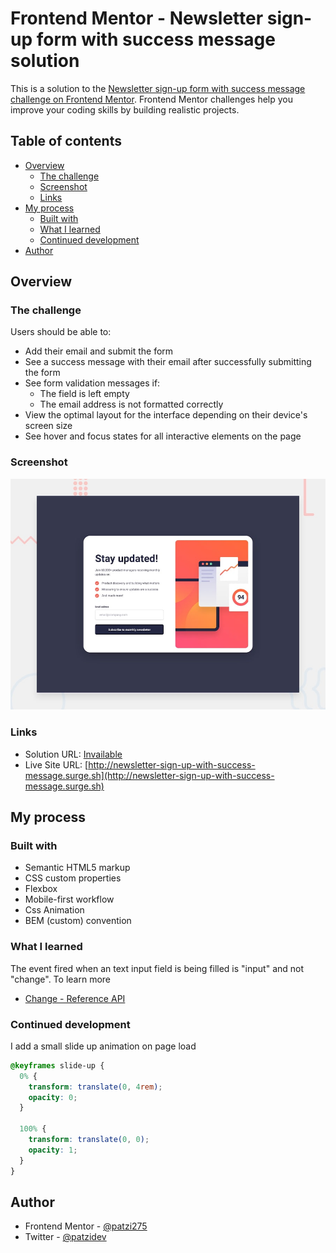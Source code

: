 # Frontend Mentor - Newsletter sign-up form with success message solution

This is a solution to the [Newsletter sign-up form with success message challenge on Frontend Mentor](https://www.frontendmentor.io/challenges/newsletter-signup-form-with-success-message-3FC1AZbNrv). Frontend Mentor challenges help you improve your coding skills by building realistic projects. 

## Table of contents

- [Overview](#overview)
  - [The challenge](#the-challenge)
  - [Screenshot](#screenshot)
  - [Links](#links)
- [My process](#my-process)
  - [Built with](#built-with)
  - [What I learned](#what-i-learned)
  - [Continued development](#continued-development)
- [Author](#author)

## Overview

### The challenge

Users should be able to:

- Add their email and submit the form
- See a success message with their email after successfully submitting the form
- See form validation messages if:
  - The field is left empty
  - The email address is not formatted correctly
- View the optimal layout for the interface depending on their device's screen size
- See hover and focus states for all interactive elements on the page

### Screenshot
![](./design/desktop-preview.jpg)

### Links

- Solution URL: [Invailable](#)
- Live Site URL: [http://newsletter-sign-up-with-success-message.surge.sh](http://newsletter-sign-up-with-success-message.surge.sh)

## My process

### Built with

- Semantic HTML5 markup
- CSS custom properties
- Flexbox
- Mobile-first workflow
- Css Animation
- BEM (custom) convention

### What I learned

The event fired when an text input field is being filled is "input" and not "change". 
To learn more
- [Change - Reference API](https://www.google.com/url?sa=t&rct=j&q=&esrc=s&source=web&cd=&cad=rja&uact=8&ved=2ahUKEwioj5uOoumCAxUVF1kFHUqNCnYQFnoECAsQAQ&url=https%3A%2F%2Fdeveloper.mozilla.org%2Ffr%2Fdocs%2FWeb%2FAPI%2FHTMLElement%2Fchange_event&usg=AOvVaw2jTUSycU0l5WGRi3QeCcQk&opi=89978449)

### Continued development

I add a small slide up animation on page load 
```css
@keyframes slide-up {
  0% {
    transform: translate(0, 4rem);
    opacity: 0;
  }
  
  100% {
    transform: translate(0, 0);
    opacity: 1;
  }
}
```

## Author

- Frontend Mentor - [@patzi275](https://www.frontendmentor.io/profile/patzi275)
- Twitter - [@patzidev](https://www.twitter.com/patzidev)